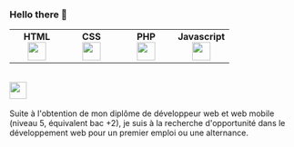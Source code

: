 ### Hello there 👋
<table width="320px">
  <tbody>
    <tr valign="top">
            <td width="80px" align="center">
            <span><strong>HTML</strong></span><br>
            <img height="32" src="https://cdn.jsdelivr.net/gh/devicons/devicon/icons/html5/html5-original.svg">
            </td>
            <td width="80px" align="center">
            <span><strong>CSS</strong></span><br>
            <img height="32px" src="https://cdn.jsdelivr.net/gh/devicons/devicon/icons/css3/css3-original.svg">
            </td>
            <td width="80px" align="center">
            <span><strong>PHP</strong></span><br>
            <img height="32" src="https://cdn.jsdelivr.net/gh/devicons/devicon/icons/php/php-original.svg">
            </td><td width="80px" align="center">
            <span><strong>Javascript</strong></span><br>
            <img height="32" src="https://cdn.jsdelivr.net/gh/devicons/devicon/icons/javascript/javascript-original.svg">
            </td>
     </tr>
  </tbody>
</table>
<br>
<a href="https://www.linkedin.com/in/david-manuel-sousa-de-araujo/" target="_blank">
  <img color:"black" width="30px" src="https://www.iconsdb.com/icons/preview/white/linkedin-3-xxl.png"/>
  </a>
<br>
<br>
Suite à l'obtention de mon diplôme de développeur web et web mobile (niveau 5, équivalent bac +2), je suis à la recherche d'opportunité dans le développement web pour un premier emploi ou une alternance.

<!--
**David-SDA/David-SDA** is a ✨ _special_ ✨ repository because its `README.md` (this file) appears on your GitHub profile.

Here are some ideas to get you started:

- 🔭 I’m currently working on ...
- 🌱 I’m currently learning ...
- 👯 I’m looking to collaborate on ...
- 🤔 I’m looking for help with ...
- 💬 Ask me about ...
- 📫 How to reach me: ...
- 😄 Pronouns: ...
- ⚡ Fun fact: ...
-->
